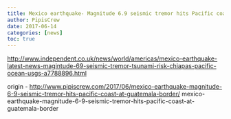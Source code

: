```yaml
---
title: Mexico earthquake- Magnitude 6.9 seismic tremor hits Pacific coast at Guatemala border
author: PipisCrew
date: 2017-06-14
categories: [news]
toc: true
---
```


http://www.independent.co.uk/news/world/americas/mexico-earthquake-latest-news-magintude-69-seismic-tremor-tsunami-risk-chiapas-pacific-ocean-usgs-a7788896.html

origin - http://www.pipiscrew.com/2017/06/mexico-earthquake-magnitude-6-9-seismic-tremor-hits-pacific-coast-at-guatemala-border/ mexico-earthquake-magnitude-6-9-seismic-tremor-hits-pacific-coast-at-guatemala-border